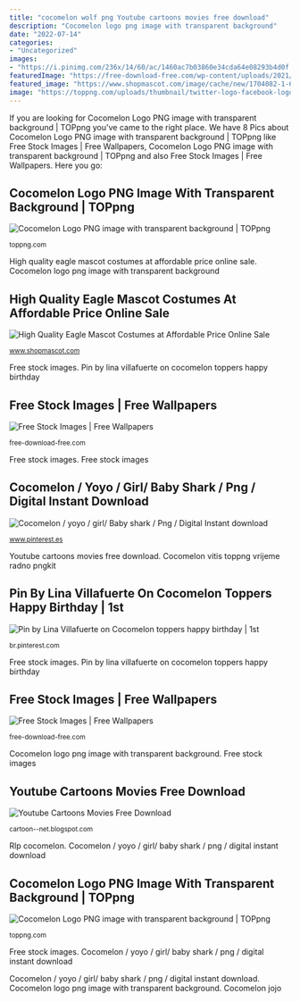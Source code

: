```yaml
---
title: "cocomelon wolf png Youtube cartoons movies free download"
description: "Cocomelon logo png image with transparent background"
date: "2022-07-14"
categories:
- "Uncategorized"
images:
- "https://i.pinimg.com/236x/14/60/ac/1460ac7b03860e34cda64e08293b4d0f.jpg?nii=t"
featuredImage: "https://free-download-free.com/wp-content/uploads/2021/08/cocomelon-rainbow-jojo-bingo.jpg"
featured_image: "https://www.shopmascot.com/image/cache/new/1704082-1-600x315.jpg"
image: "https://toppng.com/uploads/thumbnail/twitter-logo-facebook-logo-instagram-logo-instagram-11562930824uod4gt5kfw.png"
---
```


If you are looking for Cocomelon Logo PNG image with transparent background | TOPpng you've came to the right place. We have 8 Pics about Cocomelon Logo PNG image with transparent background | TOPpng like Free Stock Images | Free Wallpapers, Cocomelon Logo PNG image with transparent background | TOPpng and also Free Stock Images | Free Wallpapers. Here you go:

## Cocomelon Logo PNG Image With Transparent Background | TOPpng

![Cocomelon Logo PNG image with transparent background | TOPpng](https://toppng.com/uploads/thumbnail/rlp-logo-photo-rlp-logo-reel-life-productions-logo-11562984867rdpt7fx4dv.png "Cocomelon logo png image with transparent background")

<small>toppng.com</small>

High quality eagle mascot costumes at affordable price online sale. Cocomelon logo png image with transparent background

## High Quality Eagle Mascot Costumes At Affordable Price Online Sale

![High Quality Eagle Mascot Costumes at Affordable Price Online Sale](https://www.shopmascot.com/image/cache/new/1704082-1-600x315.jpg "Youtube cartoons movies free download")

<small>www.shopmascot.com</small>

Free stock images. Pin by lina villafuerte on cocomelon toppers happy birthday

## Free Stock Images | Free Wallpapers

![Free Stock Images | Free Wallpapers](https://free-download-free.com/wp-content/uploads/2021/08/cocomelon-rainbow-jojo-bingo.jpg "Rlp cocomelon")

<small>free-download-free.com</small>

Free stock images. Free stock images

## Cocomelon / Yoyo / Girl/ Baby Shark / Png / Digital Instant Download

![Cocomelon / yoyo / girl/ Baby shark / Png / Digital Instant download](https://i.pinimg.com/236x/11/07/b6/1107b6f4eeb8c271aba8a908dfa00c82.jpg?nii=t "Cocomelon logo png image with transparent background")

<small>www.pinterest.es</small>

Youtube cartoons movies free download. Cocomelon vitis toppng vrijeme radno pngkit

## Pin By Lina Villafuerte On Cocomelon Toppers Happy Birthday | 1st

![Pin by Lina Villafuerte on Cocomelon toppers happy birthday | 1st](https://i.pinimg.com/236x/14/60/ac/1460ac7b03860e34cda64e08293b4d0f.jpg?nii=t "Cocomelon logo png image with transparent background")

<small>br.pinterest.com</small>

Free stock images. Pin by lina villafuerte on cocomelon toppers happy birthday

## Free Stock Images | Free Wallpapers

![Free Stock Images | Free Wallpapers](https://free-download-free.com/wp-content/uploads/2021/06/Cocomelon-JJ-PNG.png "Pin by lina villafuerte on cocomelon toppers happy birthday")

<small>free-download-free.com</small>

Cocomelon logo png image with transparent background. Free stock images

## Youtube Cartoons Movies Free Download

![Youtube Cartoons Movies Free Download](https://i.ytimg.com/vi/JYnvpJL-0HA/maxresdefault.jpg "Cocomelon logo png image with transparent background")

<small>cartoon--net.blogspot.com</small>

Rlp cocomelon. Cocomelon / yoyo / girl/ baby shark / png / digital instant download

## Cocomelon Logo PNG Image With Transparent Background | TOPpng

![Cocomelon Logo PNG image with transparent background | TOPpng](https://toppng.com/uploads/thumbnail/twitter-logo-facebook-logo-instagram-logo-instagram-11562930824uod4gt5kfw.png "Free stock images")

<small>toppng.com</small>

Free stock images. Cocomelon / yoyo / girl/ baby shark / png / digital instant download

Cocomelon / yoyo / girl/ baby shark / png / digital instant download. Cocomelon logo png image with transparent background. Cocomelon jojo
